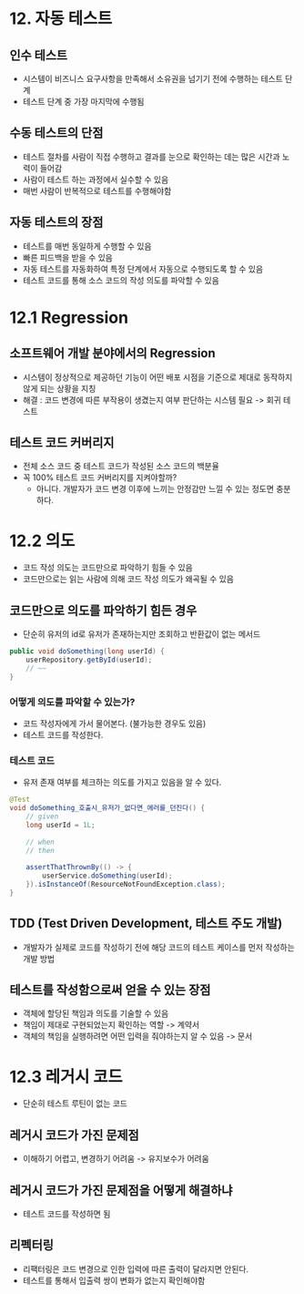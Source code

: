 # 12. 자동 테스트

## 인수 테스트
- 시스템이 비즈니스 요구사항을 만족해서 소유권을 넘기기 전에 수행하는 테스트 단계
- 테스트 단계 중 가장 마지막에 수행됨

## 수동 테스트의 단점
- 테스트 절차를 사람이 직접 수행하고 결과를 눈으로 확인하는 데는 많은 시간과 노력이 들어감
- 사람이 테스트 하는 과정에서 실수할 수 있음
- 매번 사람이 반복적으로 테스트를 수행해야함

## 자동 테스트의 장점
- 테스트를 매번 동일하게 수행할 수 있음
- 빠른 피드백을 받을 수 있음
- 자동 테스트를 자동화하여 특정 단계에서 자동으로 수행되도록 할 수 있음
- 테스트 코드를 통해 소스 코드의 작성 의도를 파악할 수 있음

# 12.1 Regression

## 소프트웨어 개발 분야에서의 Regression
- 시스템이 정상적으로 제공하던 기능이 어떤 배포 시점을 기준으로 제대로 동작하지 않게 되는 상황을 지칭
- 해결 : 코드 변경에 따른 부작용이 생겼는지 여부 판단하는 시스템 필요 -> 회귀 테스트

## 테스트 코드 커버리지
- 전체 소스 코드 중 테스트 코드가 작성된 소스 코드의 백분율
- 꼭 100% 테스트 코드 커버리지를 지켜야할까?
  - 아니다. 개발자가 코드 변경 이후에 느끼는 안정감만 느낄 수 있는 정도면 충분하다.

# 12.2 의도
- 코드 작성 의도는 코드만으로 파악하기 힘들 수 있음
- 코드만으로는 읽는 사람에 의해 코드 작성 의도가 왜곡될 수 있음

## 코드만으로 의도를 파악하기 힘든 경우
- 단순히 유저의 id로 유저가 존재하는지만 조회하고 반환값이 없는 메서드
```java
public void doSomething(long userId) {
    userRepository.getById(userId);
    // ~~
}
```

### 어떻게 의도를 파악할 수 있는가?
- 코드 작성자에게 가서 물어본다. (불가능한 경우도 있음)
- 테스트 코드를 작성한다.

### 테스트 코드
- 유저 존재 여부를 체크하는 의도를 가지고 있음을 알 수 있다.
```java
@Test
void doSomething_호출시_유저가_없다면_에러를_던진다() {
    // given
    long userId = 1L;
    
    // when
    // then
    
    assertThatThrownBy(() -> {
        userService.doSomething(userId);
    }).isInstanceOf(ResourceNotFoundException.class);
}
```

## TDD (Test Driven Development, 테스트 주도 개발)
- 개발자가 실제로 코드를 작성하기 전에 해당 코드의 테스트 케이스를 먼저 작성하는 개발 방법

## 테스트를 작성함으로써 얻을 수 있는 장점
- 객체에 할당된 책임과 의도를 기술할 수 있음
- 책임이 제대로 구현되었는지 확인하는 역할 -> 계약서
- 객체의 책임을 실행하려면 어떤 입력을 줘야하는지 알 수 있음 -> 문서

# 12.3 레거시 코드
- 단순히 테스트 루틴이 없는 코드

## 레거시 코드가 가진 문제점
- 이해하기 어렵고, 변경하기 어려움 -> 유지보수가 어려움

## 레거시 코드가 가진 문제점을 어떻게 해결하냐
- 테스트 코드를 작성하면 됨

## 리펙터링
- 리팩터링은 코드 변경으로 인한 입력에 따른 출력이 달라지면 안된다.
- 테스트를 통해서 입출력 쌍이 변화가 없는지 확인해야함

